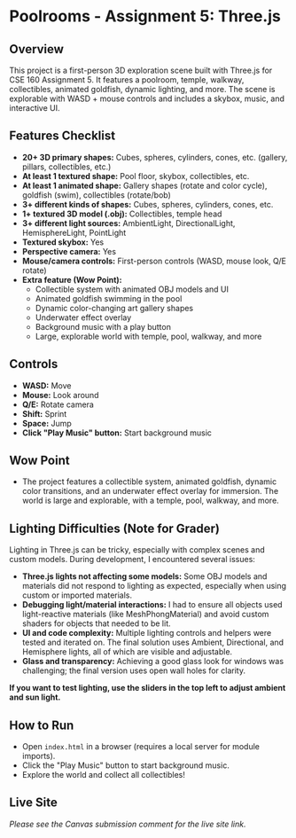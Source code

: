 # Poolrooms - Assignment 5: Three.js

## Overview
This project is a first-person 3D exploration scene built with Three.js for CSE 160 Assignment 5. It features a poolroom, temple, walkway, collectibles, animated goldfish, dynamic lighting, and more. The scene is explorable with WASD + mouse controls and includes a skybox, music, and interactive UI.

## Features Checklist
- **20+ 3D primary shapes:** Cubes, spheres, cylinders, cones, etc. (gallery, pillars, collectibles, etc.)
- **At least 1 textured shape:** Pool floor, skybox, collectibles, etc.
- **At least 1 animated shape:** Gallery shapes (rotate and color cycle), goldfish (swim), collectibles (rotate/bob)
- **3+ different kinds of shapes:** Cubes, spheres, cylinders, cones, etc.
- **1+ textured 3D model (.obj):** Collectibles, temple head
- **3+ different light sources:** AmbientLight, DirectionalLight, HemisphereLight, PointLight
- **Textured skybox:** Yes
- **Perspective camera:** Yes
- **Mouse/camera controls:** First-person controls (WASD, mouse look, Q/E rotate)
- **Extra feature (Wow Point):**
  - Collectible system with animated OBJ models and UI
  - Animated goldfish swimming in the pool
  - Dynamic color-changing art gallery shapes
  - Underwater effect overlay
  - Background music with a play button
  - Large, explorable world with temple, pool, walkway, and more

## Controls
- **WASD:** Move
- **Mouse:** Look around
- **Q/E:** Rotate camera
- **Shift:** Sprint
- **Space:** Jump
- **Click "Play Music" button:** Start background music

## Wow Point
- The project features a collectible system, animated goldfish, dynamic color transitions, and an underwater effect overlay for immersion. The world is large and explorable, with a temple, pool, walkway, and more.

## Lighting Difficulties (Note for Grader)
Lighting in Three.js can be tricky, especially with complex scenes and custom models. During development, I encountered several issues:
- **Three.js lights not affecting some models:** Some OBJ models and materials did not respond to lighting as expected, especially when using custom or imported materials.
- **Debugging light/material interactions:** I had to ensure all objects used light-reactive materials (like MeshPhongMaterial) and avoid custom shaders for objects that needed to be lit.
- **UI and code complexity:** Multiple lighting controls and helpers were tested and iterated on. The final solution uses Ambient, Directional, and Hemisphere lights, all of which are visible and adjustable.
- **Glass and transparency:** Achieving a good glass look for windows was challenging; the final version uses open wall holes for clarity.

**If you want to test lighting, use the sliders in the top left to adjust ambient and sun light.**

## How to Run
- Open `index.html` in a browser (requires a local server for module imports).
- Click the "Play Music" button to start background music.
- Explore the world and collect all collectibles!

## Live Site
_Please see the Canvas submission comment for the live site link._
